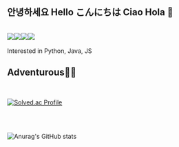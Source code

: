 ## 안녕하세요 Hello こんにちは Ciao Hola 💞
<br>
<img src="https://img.shields.io/badge/Python-3776AB?style=flat-square&logo=Python&logoColor=white"/><img src="https://img.shields.io/badge/Django-092E20?style=flat-square&logo=Django&logoColor=white"/><img src="https://img.shields.io/badge/JavaScript-F7DF1E?style=flat-square&logo=JavaScript&logoColor=white"/><img src="https://img.shields.io/badge/OpenJDK-FFFFFF?style=flat-square&logo=OpenJDK&logoColor=white"/>  
<br>
<br>
Interested in Python, Java, JS

## Adventurous🤸‍♂️
<br>

[![Solved.ac Profile](http://mazassumnida.wtf/api/generate_badge?boj=yeol3011)](https://solved.ac/yeol3011)

<br>  
<br>

![Anurag's GitHub stats](https://github-readme-stats.vercel.app/api?username=papillonthor&show_icons=true&theme=tokyonight)
<!--
**papillonthor/papillonthor** is a ✨ _special_ ✨ repository because its `README.md` (this file) appears on your GitHub profile.

Here are some ideas to get you started:

- 🔭 I’m currently working on ...
- 🌱 I’m currently learning ...
- 👯 I’m looking to collaborate on ...
- 🤔 I’m looking for help with ...
- 💬 Ask me about ...
- 📫 How to reach me: ...
- 😄 Pronouns: ...
- ⚡ Fun fact: ...
-->
